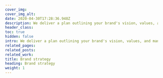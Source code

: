 ```yaml
---
cover_img: 
cover_img_alt:
date: 2020-04-30T17:28:36.948Z
description: We deliver a plan outlining your brand's vision, values, and manifesto. We hunt out your target audiences, competitors, and help define your objectives so we can create a consistent and distinctive brand. We establish a strong, authentic presence that fosters loyalty and sets your brand apart. 
header_class: 
toc: true
hidden: false
intro: We deliver a plan outlining your brand's vision, values, and manifesto. We hunt out your target audiences, competitors, and help define your objectives so we can create a consistent and distinctive brand. We establish a strong, authentic presence that fosters loyalty and sets your brand apart.
related_pages:
related_posts:
related_work:
title: Brand strategy
heading: Brand strategy
weight: 1
---
```

